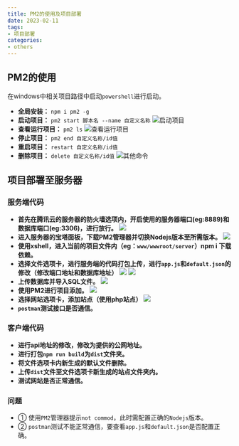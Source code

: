 ```yaml
---
title: PM2的使用及项目部署
date: 2023-02-11
tags:
- 项目部署
categories:
- others
---
```


## PM2的使用
在windows中相关项目路径中启动`powershell`进行启动。
* **全局安装：** `npm i pm2 -g`
* **启动项目：** `pm2 start 脚本名 --name 自定义名称`
![启动项目](/blog/img_other/PM2_1.png)
* **查看运行项目：** `pm2 ls`
![查看运行项目](/blog/img_other/PM2_2.png)
* **停止项目：** `pm2 end 自定义名称/id值`
* **重启项目：** `restart 自定义名称/id值`
* **删除项目：** `delete 自定义名称/id值`
![其他命令](/blog/img_other/PM2_3.png)

## 项目部署至服务器
### 服务端代码
* **首先在腾讯云的服务器的防火墙选项内，开启使用的服务器端口(eg:8889)和数据库端口(eg:3306)，进行放行。**
![](/blog/img_other/fwq1.png)
* **进入服务器的宝塔面板，下载PM2管理器并切换Nodejs版本至所需版本。**
![](/blog/img_other/fwq2.png)
* **使用xshell，进入当前的项目文件内（eg：`www/wwwroot/server`）npm i 下载依赖。**
* **选择文件选项卡，进行服务端的代码打包上传，进行`app.js`和`default.json`的修改（修改端口地址和数据库地址）**
![](/blog/img_other/fwq3.png)
![](/blog/img_other/fwq4.png)
* **上传数据库并导入SQL文件。**
![](/blog/img_other/fwq5.png)
* **使用PM2进行项目添加。**
![](/blog/img_other/fwq6.png)
* **选择网站选项卡，添加站点（使用php站点）**
![](/blog/img_other/fwq7.png)
* **`postman`测试接口是否通信。**

### 客户端代码
* **进行api地址的修改，修改为提供的公网地址。**
* **进行打包`npm run build`为`dist`文件夹。**
* **将文件选项卡内新生成的默认文件删除。**
* **上传`dist`文件至文件选项卡新生成的站点文件夹内。**
* **测试网站是否正常通信。**

### 问题
* ① 使用`PM2`管理器提示`not commod`，此时需配置正确的`Nodejs`版本。
* ② `postman`测试不能正常通信，要查看`app.js`和`default.json`是否配置正确。